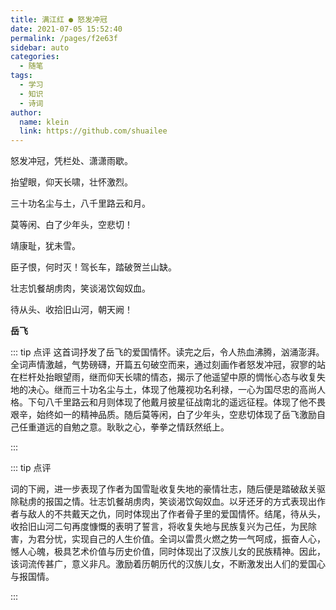 ```yaml
---
title: 满江红 ● 怒发冲冠
date: 2021-07-05 15:52:40
permalink: /pages/f2e63f
sidebar: auto
categories:
  - 随笔
tags:
  - 学习
  - 知识
  - 诗词
author:
  name: klein
  link: https://github.com/shuailee
---
```


怒发冲冠，凭栏处、潇潇雨歇。

抬望眼，仰天长啸，壮怀激烈。
<!-- more -->

三十功名尘与土，八千里路云和月。

莫等闲、白了少年头，空悲切！

靖康耻，犹未雪。

臣子恨，何时灭！驾长车，踏破贺兰山缺。

壮志饥餐胡虏肉，笑谈渴饮匈奴血。

待从头、收拾旧山河，朝天阙！

**岳飞**

::: tip 点评
这首词抒发了岳飞的爱国情怀。读完之后，令人热血沸腾，汹涌澎湃。全词声情激越，气势磅礴，开篇五句破空而来，通过刻画作者怒发冲冠，寂寥的站在栏杆处抬眼望雨，继而仰天长啸的情态，揭示了他遥望中原的惆怅心态与收复失地的决心。继而三十功名尘与土，体现了他蔑视功名利禄，一心为国尽忠的高尚人格。下句八千里路云和月则体现了他戴月披星征战南北的遥远征程。体现了他不畏艰辛，始终如一的精神品质。随后莫等闲，白了少年头，空悲切体现了岳飞激励自己任重道远的自勉之意。耿耿之心，拳拳之情跃然纸上。

:::

::: tip 点评

词的下阙，进一步表现了作者为国雪耻收复失地的豪情壮志，随后便是踏破敌关驱除鞑虏的报国之情。壮志饥餐胡虏肉，笑谈渴饮匈奴血。以牙还牙的方式表现出作者与敌人的不共戴天之仇，同时体现出了作者骨子里的爱国情怀。结尾，待从头，收拾旧山河二句再度慷慨的表明了誓言，将收复失地与民族复兴为己任，为民除害，为君分忧，实现自己的人生价值。全词以雷贯火燃之势一气呵成，振奋人心，憾人心魄，极具艺术价值与历史价值，同时体现出了汉族儿女的民族精神。因此，该词流传甚广，意义非凡。激励着历朝历代的汉族儿女，不断激发出人们的爱国心与报国情。

:::
